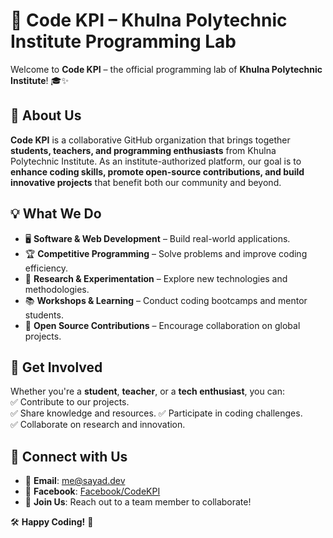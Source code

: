 # 🚀 Code KPI – Khulna Polytechnic Institute Programming Lab

Welcome to **Code KPI** – the official programming lab of **Khulna Polytechnic Institute**! 🎓✨

## 📌 About Us

**Code KPI** is a collaborative GitHub organization that brings together **students, teachers, and programming enthusiasts** from Khulna Polytechnic Institute. As an institute-authorized platform, our goal is to **enhance coding skills, promote open-source contributions, and build innovative projects** that benefit both our community and beyond.

## 💡 What We Do

- 🖥 **Software & Web Development** – Build real-world applications.
- 🏆 **Competitive Programming** – Solve problems and improve coding efficiency.
- 🔬 **Research & Experimentation** – Explore new technologies and methodologies.
- 📚 **Workshops & Learning** – Conduct coding bootcamps and mentor students.
- 🤝 **Open Source Contributions** – Encourage collaboration on global projects.

## 🚀 Get Involved

Whether you're a **student**, **teacher**, or a **tech enthusiast**, you can:  
✅ Contribute to our projects.  
✅ Share knowledge and resources.
✅ Participate in coding challenges.  
✅ Collaborate on research and innovation.

## 📢 Connect with Us

- 📧 **Email**: [me@sayad.dev](mailto:me@sayad.dev)
- 📱 **Facebook**: [Facebook/CodeKPI](https://facebook.com/CodeKPI)
- 📌 **Join Us**: Reach out to a team member to collaborate!

🛠 **Happy Coding!** 🚀
